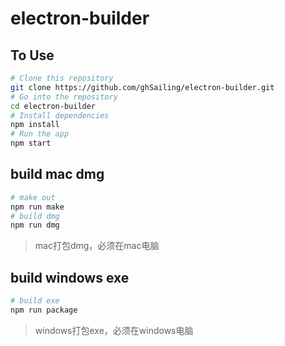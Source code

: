 # electron-builder

## To Use

```bash
# Clone this repository
git clone https://github.com/ghSailing/electron-builder.git
# Go into the repository
cd electron-builder
# Install dependencies
npm install
# Run the app
npm start
```

## build mac dmg

```bash
# make out
npm run make
# build dmg
npm run dmg
```

> mac打包dmg，必须在mac电脑

## build windows exe

```bash
# build exe
npm run package

```

> windows打包exe，必须在windows电脑

